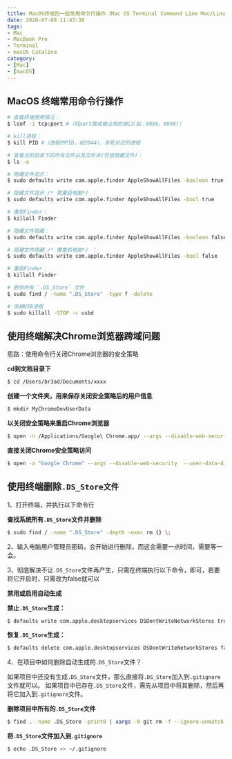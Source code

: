 ```yaml
---
title: MacOS终端的一些常用命令行操作（Mac OS Terminal Command Line Mac/Linux）
date: 2020-07-08 11:43:30
tags:
- Mac
- MacBook Pro
- Terminal
- macOS Catalina
category:
- [Mac]
- [macOS]
---
```


## MacOS 终端常用命令行操作

```sh
# 查看终端使用情况：
$ lsof -i tcp:port #（将port换成被占用的端口(如：8086、9998)）

# kill进程：
$ kill PID #（进程的PID，如2044），杀死对应的进程

# 查看当前目录下的所有文件以及文件夹(包括隐藏文件)：
$ ls -a

# 隐藏文件显示：
$ sudo defaults write com.apple.finder AppleShowAllFiles -boolean true

# 隐藏文件显示 /* 需重启电脑*/ ：
$ sudo defaults write com.apple.finder AppleShowAllFiles -bool true

# 重启Finder：
$ killall Finder

# 隐藏文件隐藏：
$ sudo defaults write com.apple.finder AppleShowAllFiles -boolean false

# 隐藏文件隐藏 /* 需重启电脑*/ ：
$ sudo defaults write com.apple.finder AppleShowAllFiles -bool false

# 重启Finder：
$ killall Finder

# 删除所有 `.DS_Store` 文件
$ sudo find / -name ".DS_Store" -type f -delete

# 杀掉USB进程
$ sudo killall -STOP -c usbd
```

## 使用终端解决Chrome浏览器跨域问题

思路：使用命令行关闭Chrome浏览器的安全策略

**cd到文档目录下**

```sh
$ cd /Users/br3ad/Documents/xxxx
```

**创建一个文件夹，用来保存关闭安全策略后的用户信息**

```sh
$ mkdir MyChromeDevUserData
```

**以关闭安全策略来重启Chrome浏览器**

```sh
$ open -n /Applications/Google\ Chrome.app/ --args --disable-web-security --user-data-dir=/Users/moldybr3ad/Documents/MyChromeDevUserData
```

**直接关闭Chrome安全策略访问**

```sh
$ open -a "Google Chrome" --args --disable-web-security  --user-data-dir
```

## 使用终端删除`.DS_Store文件`

1、打开终端，并执行以下命令行

**查找系统所有`.DS_Store`文件并删除**

```sh
$ sudo find / -name ".DS_Store" -depth -exec rm {} \;
```

2、输入电脑用户管理员密码，会开始进行删除，而这会需要一点时间，需要等一会。

3、彻底解决不让`.DS_Store`文件再产生，只需在终端执行以下命令，即可，若要将它开启时，只需改为false就可以

**禁用或启用自动生成**

**禁止`.DS_Store`生成：**

```sh
$ defaults write com.apple.desktopservices DSDontWriteNetworkStores true
```

**恢复`.DS_Store`生成：**

```sh
$ defaults delete com.apple.desktopservices DSDontWriteNetworkStores false

```

4、在项目中如何删除自动生成的`.DS_Store`文件？

如果项目中还没有生成`.DS_Store`文件，那么直接将`.DS_Store`加入到`.gitignore`文件就可以。
如果项目中已存在`.DS_Store`文件，需先从项目中将其删除，然后再将它加入到`.gitignore`文件。

**删除项目中所有的`.DS_Store`文件**

```sh
$ find . -name .DS_Store -print0 | xargs -0 git rm -f --ignore-unmatch
```

**将`.DS_Store`文件加入到`.gitignore`**

```sh
$ echo .DS_Store >> ~/.gitignore
```
